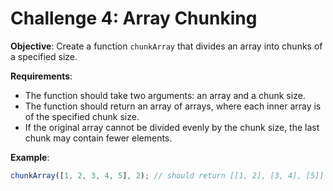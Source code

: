 # Challenge 4: Array Chunking

**Objective**: Create a function `chunkArray` that divides an array into chunks of a specified size.

**Requirements**:

- The function should take two arguments: an array and a chunk size.
- The function should return an array of arrays, where each inner array is of the specified chunk size.
- If the original array cannot be divided evenly by the chunk size, the last chunk may contain fewer elements.

**Example**:

```javascript
chunkArray([1, 2, 3, 4, 5], 2); // should return [[1, 2], [3, 4], [5]]
```
